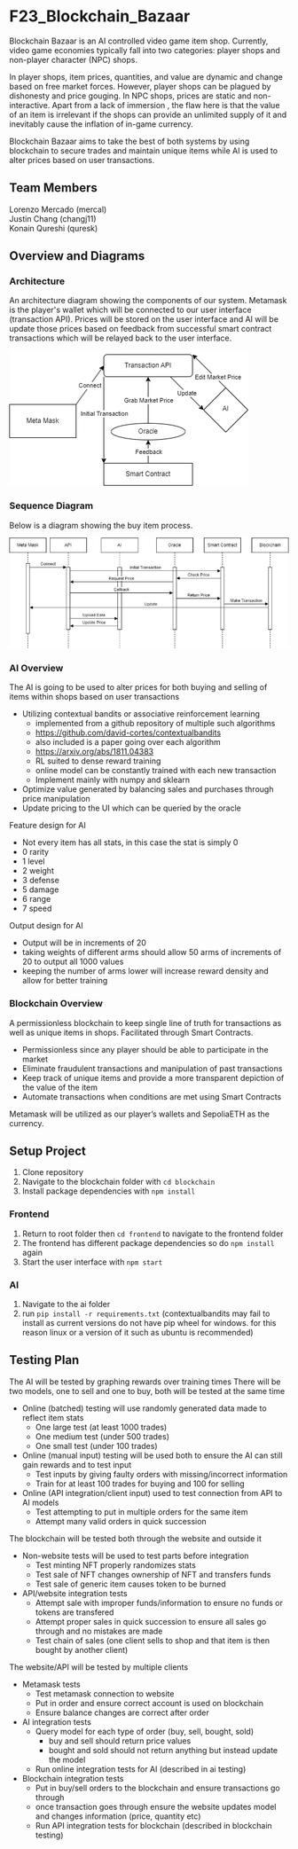 # F23_Blockchain_Bazaar
Blockchain Bazaar is an AI controlled video game item shop. Currently, video game economies typically fall into two categories: player shops and non-player character (NPC) shops. 

In player shops, item prices, quantities, and value are dynamic and change based on free market forces. However, player shops can be plagued by dishonesty and price gouging. In NPC shops, prices are static and non-interactive. Apart from a lack of immersion , the flaw here is that the value of an item is irrelevant if the shops can provide an unlimited supply of it and inevitably cause the inflation of in-game currency.

Blockchain Bazaar aims to take the best of both systems by using blockchain to secure trades and maintain unique items while AI is used to alter prices based on user transactions.

## Team Members
Lorenzo Mercado (mercal)  
Justin Chang (changj11)  
Konain Qureshi (quresk)

## Overview and Diagrams

### Architecture
An architecture diagram showing the components of our system. Metamask is the player's wallet which will be connected to our user interface (transaction API). Prices will be stored on the user interface and AI will be update those prices based on feedback from successful smart contract transactions which will be relayed back to the user interface.

![High-level Diagram for Architecture/Component](./assets/Architecture%20Diagram.png)

### Sequence Diagram
Below is a diagram showing the buy item process.

![High-level Diagram for Architecture/Component](./assets/Sequence%20Diagram.png)

### AI Overview
The AI is going to be used to alter prices for both buying and selling of items within shops based on user transactions
- Utilizing contextual bandits or associative reinforcement learning
    - implemented from a github repository of multiple such algorithms
    - https://github.com/david-cortes/contextualbandits
    - also included is a paper going over each algorithm
    - https://arxiv.org/abs/1811.04383
    - RL suited to dense reward training
    - online model can be constantly trained with each new transaction
    - Implement mainly with numpy and sklearn
- Optimize value generated by balancing sales and purchases through price manipulation
- Update pricing to the UI which can be queried by the oracle

Feature design for AI
- Not every item has all stats, in this case the stat is simply 0
- 0 rarity
- 1 level
- 2 weight
- 3 defense
- 5 damage
- 6 range
- 7 speed

Output design for AI
- Output will be in increments of 20
- taking weights of different arms should allow 50 arms of increments of 20 to output all 1000 values
- keeping the number of arms lower will increase reward density and allow for better training


### Blockchain Overview
A permissionless blockchain to keep single line of truth for transactions as well as unique items in shops. Facilitated through Smart Contracts.
- Permissionless since any player should be able to participate in the market
- Eliminate fraudulent transactions and manipulation of past transactions
- Keep track of unique items and provide a more transparent depiction of the value of the item
- Automate transactions when conditions are met using Smart Contracts

Metamask will be utilized as our player’s wallets and SepoliaETH as the currency.

## Setup Project
1. Clone repository
2. Navigate to the blockchain folder with `cd blockchain`
3. Install package dependencies with `npm install`

### Frontend
1. Return to root folder then `cd frontend` to navigate to the frontend folder
2. The frontend has different package dependencies so do `npm install` again
3. Start the user interface with `npm start`

### AI
1. Navigate to the ai folder
2. run `pip install -r requirements.txt` 
(contextualbandits may fail to install as current versions do not have pip wheel for windows.
for this reason linux or a version of it such as ubuntu is recommended)

## Testing Plan
The AI will be tested by graphing rewards over training times
There will be two models, one to sell and one to buy, both will be tested at the same time
- Online (batched) testing will use randomly generated data made to reflect item stats
  - One large test (at least 1000 trades)
  - One medium test (under 500 trades)
  - One small test (under 100 trades)
- Online (manual input) testing will be used both to ensure the AI can still gain rewards and to test input
  - Test inputs by giving faulty orders with missing/incorrect information
  - Train for at least 100 trades for buying and 100 for selling
- Online (API integration/client input) used to test connection from API to AI models
  - Test attempting to put in multiple orders for the same item
  - Attempt many valid orders in quick succession

The blockchain will be tested both through the website and outside it
- Non-website tests will be used to test parts before integration
  - Test minting NFT properly randomizes stats
  - Test sale of NFT changes ownership of NFT and transfers funds
  - Test sale of generic item causes token to be burned
- API/website integration tests
  - Attempt sale with improper funds/information to ensure no funds or tokens are transfered
  - Attempt proper sales in quick succession to ensure all sales go through and no mistakes are made
  - Test chain of sales (one client sells to shop and that item is then bought by another client)

The website/API will be tested by multiple clients
- Metamask tests
  - Test metamask connection to website
  - Put in order and ensure correct account is used on blockchain
  - Ensure balance changes are correct after order
- AI integration tests
  - Query model for each type of order (buy, sell, bought, sold)
    - buy and sell should return price values
    - bought and sold should not return anything but instead update the model
  - Run online integration tests for AI (described in ai testing)
- Blockchain integration tests
  - Put in buy/sell orders to the blockchain and ensure transactions go through
  - once transaction goes through ensure the website updates model and changes information (price, quantity etc)
  - Run API integration tests for blockchain (described in blockchain testing)
